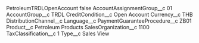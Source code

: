 <?xml version="1.0" encoding="UTF-8"?>
<CustomMetadata xmlns="http://soap.sforce.com/2006/04/metadata" xmlns:xsi="http://www.w3.org/2001/XMLSchema-instance" xmlns:xsd="http://www.w3.org/2001/XMLSchema">
    <label>PetroleumTRDLOpenAccount</label>
    <protected>false</protected>
    <values>
        <field>AccountAssignmentGroup__c</field>
        <value xsi:type="xsd:string">01</value>
    </values>
    <values>
        <field>AccountGroup__c</field>
        <value xsi:type="xsd:string">TRDL</value>
    </values>
    <values>
        <field>CreditCondition__c</field>
        <value xsi:type="xsd:string">Open Account</value>
    </values>
    <values>
        <field>Currency__c</field>
        <value xsi:type="xsd:string">THB</value>
    </values>
    <values>
        <field>DistributionChannel__c</field>
        <value xsi:nil="true"/>
    </values>
    <values>
        <field>Language__c</field>
        <value xsi:nil="true"/>
    </values>
    <values>
        <field>PaymentGuaranteeProcedure__c</field>
        <value xsi:type="xsd:string">ZB01</value>
    </values>
    <values>
        <field>Product__c</field>
        <value xsi:type="xsd:string">Petroleum Products</value>
    </values>
    <values>
        <field>SalesOrganization__c</field>
        <value xsi:type="xsd:string">1100</value>
    </values>
    <values>
        <field>TaxClassification__c</field>
        <value xsi:type="xsd:string">1</value>
    </values>
    <values>
        <field>Type__c</field>
        <value xsi:type="xsd:string">Sales View</value>
    </values>
</CustomMetadata>
